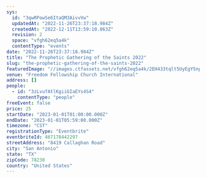 ```yaml
---
sys:
  id: "3qwRPowSe6ItaQM3AivvVw"
  updatedAt: "2022-11-26T23:37:18.984Z"
  createdAt: "2022-12-11T13:59:10.863Z"
  revision: 2
  space: "vfgh62eq5a4k"
  contentType: "events"
date: "2022-11-26T23:37:18.984Z"
title: "The Prophetic Gathering of the Saints 2022"
slug: "the-prophetic-gathering-of-the-saints-2022"
featuredImage: "//images.ctfassets.net/vfgh62eq5a4k/2EH433tqlt5UyEgY5npIsW/4e02c0a17d840928da250f329cb96f6c/erwan-hesry-WPTHZkA-M4I-unsplash__1_.jpg"
venue: "Freedom Fellowship Church International"
address: []
people:
  - id: "3zLvufAtlKgiiGIaEYs4S4"
    contentType: "people"
freeEvent: false
price: 25
startDate: "2023-01-01T01:00:00.000Z"
endDate: "2023-01-01T05:59:00.000Z"
timezone: "CST"
registrationType: "Eventbrite"
eventbriteId: 467178442297
streetAddress: "8419 Callaghan Road"
city: "San Antonio"
state: "TX"
zipCode: 78230
country: "United States"
---
```

